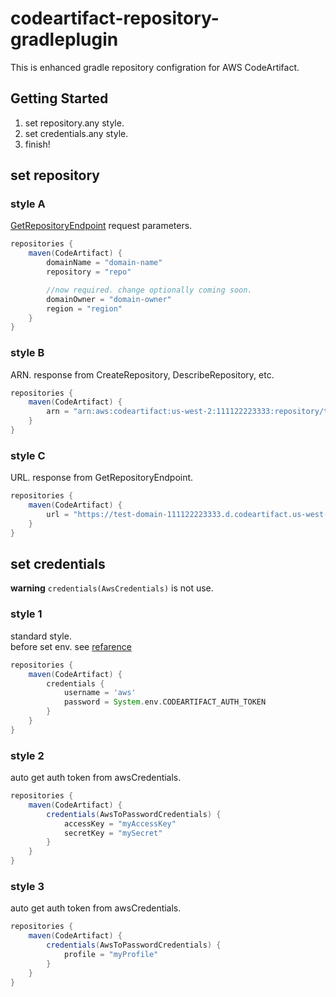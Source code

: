 # codeartifact-repository-gradleplugin

This is enhanced gradle repository configration for AWS CodeArtifact.

## Getting Started

1. set repository.any style.
2. set credentials.any style.
3. finish!

## set repository

### style A

[GetRepositoryEndpoint](https://awscli.amazonaws.com/v2/documentation/api/latest/reference/codeartifact/get-repository-endpoint.html) request parameters.

```gradle
repositories {
    maven(CodeArtifact) {
        domainName = "domain-name"
        repository = "repo"

        //now required. change optionally coming soon.
        domainOwner = "domain-owner"
        region = "region"
    }
}
```

### style B

ARN. response from CreateRepository, DescribeRepository, etc.

```gradle
repositories {
    maven(CodeArtifact) {
        arn = "arn:aws:codeartifact:us-west-2:111122223333:repository/test-domain/test-repo"
    }
}
```

### style C

URL. response from GetRepositoryEndpoint.

```gradle
repositories {
    maven(CodeArtifact) {
        url = "https://test-domain-111122223333.d.codeartifact.us-west-2.amazonaws.com/npm/test-repo/"
    }
}
```

## set credentials

**warning** ``` credentials(AwsCredentials) ``` is not use.

### style 1

standard style.  
before set env. see [refarence](https://docs.aws.amazon.com/codeartifact/latest/ug/tokens-authentication.html#env-var)

```gradle
repositories {
    maven(CodeArtifact) {
        credentials {
            username = 'aws'
            password = System.env.CODEARTIFACT_AUTH_TOKEN
        }
    }
}
```

### style 2

auto get auth token from awsCredentials.

```gradle
repositories {
    maven(CodeArtifact) {
        credentials(AwsToPasswordCredentials) {
            accessKey = "myAccessKey"
            secretKey = "mySecret"
        }
    }
}
```
### style 3

auto get auth token from awsCredentials.

```gradle
repositories {
    maven(CodeArtifact) {
        credentials(AwsToPasswordCredentials) {
            profile = "myProfile"
        }
    }
}
```
